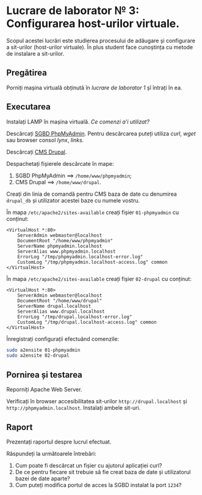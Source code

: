 # Lucrare de laborator № 3: Configurarea host-urilor virtuale.

Scopul acestei lucrări este studierea procesului de adăugare și configurare a sit-urilor (host-urilor virtuale). În plus student face cunoștința cu metode de instalare a sit-urilor.

## Pregătirea

Porniți mașina virtuală obținută în _lucrare de laborator 1_ șî întrați în ea. 

## Executarea

Instalați LAMP în mașina virtuală. _Ce comenzi a'i utilizat?_

Descărcați [SGBD PhpMyAdmin](http://phpmyadmin.net/). Pentru descărcarea puteți utiliza _curl_, _wget_ sau browser consol _lynx_, _links_.

Descărcați [CMS Drupal](https://www.drupal.org/).

Despachetați fișierele descărcate în mape:
1. SGBD PhpMyAdmin ==> `/home/www/phpmyadmin`;
2. CMS Drupal ==> `/home/www/drupal`.

Creați din linia de comandă pentru CMS baza de date cu denumirea `drupal_db` și utilizator acestei baze cu numele vostru.

În mapa `/etc/apache2/sites-available` creați fișier `01-phpmyadmin` cu conținut:

```
<VirtualHost *:80>
    ServerAdmin webmaster@localhost
    DocumentRoot "/home/www/phpmyadmin"
    ServerName phpmyadmin.localhost
    ServerAlias www.phpmyadmin.localhost
    ErrorLog "/tmp/phpmyadmin.localhost-error.log"
    CustomLog "/tmp/phpmyadmin.localhost-access.log" common
</VirtualHost>
```

În mapa `/etc/apache2/sites-available` creați fișier `02-drupal` cu conținut:

```
<VirtualHost *:80>
    ServerAdmin webmaster@localhost
    DocumentRoot "/home/www/drupal"
    ServerName drupal.localhost
    ServerAlias www.drupal.localhost
    ErrorLog "/tmp/drupal.localhost-error.log"
    CustomLog "/tmp/drupal.localhost-access.log" common
</VirtualHost>
```

Înregistrați configurații efectuând comenzile:
```bash
sudo a2ensite 01-phpmyadmin
sudo a2ensite 02-drupal
```

## Pornirea și testarea

Reporniți Apache Web Server.

Verificați în browser accesibilitatea sit-urilor `http://drupal.localhost` și `http://phpmyadmin.localhost`. Instalați ambele sit-uri.
    
## Raport

Prezentați raportul despre lucrul efectuat.

Răspundeți la următoarele întrebări:

1. Cum poate fi descărcat un fișier cu ajutorul aplicației curl?
2. De ce pentru fiecare sit trebuie să fie creat baza de date și utilizatorul bazei de date aparte?
3. Cum puteți modifica portul de acces la SGBD instalat la port `1234`?
